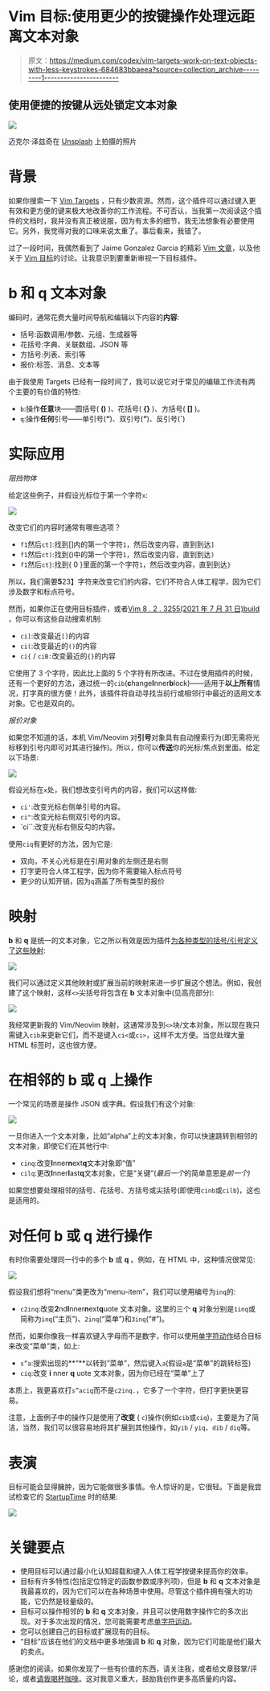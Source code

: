 # Vim 目标:使用更少的按键操作处理远距离文本对象

> 原文：<https://medium.com/codex/vim-targets-work-on-text-objects-with-less-keystrokes-684683bbaeea?source=collection_archive---------1----------------------->

## 使用便捷的按键从远处锁定文本对象

![](img/5d741e6f0579d1d459acda1fb2e30b8d.png)

迈克尔·泽兹奇在 [Unsplash](https://unsplash.com?utm_source=medium&utm_medium=referral) 上拍摄的照片

# 背景

如果你搜索一下 [Vim Targets](https://github.com/wellle/targets.vim) ，只有少数资源。然而，这个插件可以通过键入更有效和更方便的键来极大地改善你的工作流程。不可否认，当我第一次阅读这个插件的文档时，我并没有真正被说服，因为有太多的细节，我无法想象有必要使用它。另外，我觉得对我的口味来说太重了。事后看来，我错了。

过了一段时间，我偶然看到了 Jaime Gonzalez Garcia 的精彩 [Vim 文章](https://www.barbarianmeetscoding.com/blog/boost-your-coding-fu-with-vscode-and-vim)，以及他关于 [Vim 目标](https://www.barbarianmeetscoding.com/blog/exploring-vim-plugins-improve-and-extend-your-text-objects-with-targets-vim)的讨论。让我意识到要重新审视一下目标插件。

# b 和 q 文本对象

编码时，通常花费大量时间导航和编辑以下内容的**内容**:

*   括号:函数调用/参数、元组、生成器等
*   花括号:字典、关联数组、JSON 等
*   方括号:列表、索引等
*   报价:标签、消息、文本等

由于我使用 Targets 已经有一段时间了，我可以说它对于常见的编辑工作流有两个主要的有价值的特性:

*   `b`:操作**任意**块——圆括号( **()** )、花括号( **{}** )、方括号( **[]** )。
*   `q`:操作**任何**引号——单引号(**“**)、双引号(**“**)、反引号(**`**)

# 实际应用

*阻挡物体*

给定这些例子，并假设光标位于第一个字符`x`:

![](img/88f7c8e5b7248cfe5c7b33975ba804af.png)

改变它们的内容时通常有哪些选项？

*   `f1`然后`ct]`:找到[]内的第一个字符`1`，然后改变内容，直到到达`]`
*   `f1`然后`ct)`:找到()中的第一个字符`1`，然后改变内容，直到到达`)`
*   `f1`然后`ct}`:找到{ 0 }里面的第一个字符`1`，然后改变内容，直到到达`}`

所以，我们需要**5**23】字符来改变它们的内容，它们不符合人体工程学，因为它们涉及数字和标点符号。

然而，如果你正在使用目标插件，或者[Vim 8 . 2 . 3255(2021 年 7 月 31 日)build](https://github.com/vim/vim/commit/b9115da4bec5e6cfff69da85cc47c42dd67e42e4) ，你可以有这些自动搜索机制:

*   `ci]`:改变最近`[]`的内容
*   `ci(`:改变最近的`()`的内容
*   `ci{` / `ciB:`改变最近的`{}`的内容

它使用了 3 个字符，因此比上面的 5 个字符有所改进。不过在使用插件的时候，还有一个更好的方法，通过统一的`cib`(**c**hange**I**nner**b**lock)——适用于**以上所有**情况，打字真的很方便！此外，该插件将自动寻找当前行或相邻行中最近的适用文本对象。它也是双向的。

*报价对象*

如果您不知道的话，本机 Vim/Neovim 对**引号**对象具有自动搜索行为(即无需将光标移到引号内即可对其进行操作)。所以，你可以**传送**你的光标/焦点到里面。给定以下场景:

![](img/b0d2d77d047410bd956fa140114924fd.png)

假设光标在`x`处，我们想改变引号内的内容，我们可以这样做:

*   `ci'`:改变光标右侧单引号的内容。
*   `ci"`:改变光标右侧双引号的内容。
*   `ci``:改变光标右侧反勾的内容。

使用`ciq`有更好的方法，因为它是:

*   双向，不关心光标是在引用对象的左侧还是右侧
*   打字更符合人体工程学，因为你不需要输入标点符号
*   更少的认知开销，因为`q`涵盖了所有类型的报价

# 映射

**b** 和 **q** 是统一的文本对象，它之所以有效是因为插件[为各种类型的括号/引号定义了这些映射](https://github.com/wellle/targets.vim#targetsmappingsextend):

![](img/70545584ffa1bb488361ff8b3d4f6f45.png)

我们可以通过定义其他映射或扩展当前的映射来进一步扩展这个想法。例如，我创建了这个映射，这样`<>`尖括号将包含在 **b** 文本对象中(见高亮部分):

![](img/e946927eb1c6eb4240137c0a9cf87a0b.png)

我经常更新我的 Vim/Neovim 映射，这通常涉及到`<>`块/文本对象，所以现在我只需键入`cib`来更新它们，而不是键入`ci<`或`ci>`，这样不太方便。当您处理大量 HTML 标签时，这也很方便。

# 在相邻的 b 或 q 上操作

一个常见的场景是操作 JSON 或字典。假设我们有这个对象:

![](img/1e6a49961b48f6b04a69d323c641fdc9.png)

一旦你进入一个文本对象，比如“alpha”上的文本对象，你可以快速跳转到相邻的文本对象，即使它们在其他行中:

*   `cinq`:改变**I**nner**n**ext**q**文本对象即“值”
*   `cilq`:更改**I**nner**l**ast**q**文本对象，它是“关键”(*最后一个*的简单意思是*前一个)*

如果您想要处理相邻的括号、花括号、方括号或尖括号(即使用`cinb`或`cilb`)，这也是适用的。

# 对任何 b 或 q 进行操作

有时你需要处理同一行中的多个 **b** 或 **q** 。例如，在 HTML 中，这种情况很常见:

![](img/d7a7e87cfaaca04eb6327fe11120a8f7.png)

假设我们想将“menu”类更改为“menu-item”，我们可以使用编号为`inq`的:

*   `c2inq`:改变**2**nd**I**nner**n**ext**q**uote 文本对象。这里的三个 **q** 对象分别是`1inq`或简称为`inq`(“主页”)、`2inq`(“菜单”)和`3inq`(“#”)。

然而，如果你像我一样喜欢键入字母而不是数字，你可以使用[单字符动作](https://ranelpadon.medium.com/vim-for-the-win-the-power-of-single-char-motion-82d93b4bf6d6)结合目标来改变“菜单”类，如上:

*   `s”a`:搜索出现的**“**以转到“菜单”，然后键入`a`(假设`a`是“菜单”的跳转标签)
*   `ciq`:改变 **i** nner **q** uote 文本对象，因为你已经在“菜单”上了

本质上，我更喜欢打`s”aciq`而不是`c2inq.`，它多了一个字符，但打字更快更容易。

注意，上面例子中的操作只是使用了**改变** ( `c`)操作(例如`cib`或`ciq`)，主要是为了简洁，当然，我们可以很容易地将其扩展到其他操作，如`yib` / `yiq`、`dib` / `diq`等。

# 表演

目标可能会显得臃肿，因为它能做很多事情。令人惊讶的是，它很轻。下面是我尝试检查它的 [StartupTime](https://github.com/tweekmonster/startuptime.vim) 时的结果:

![](img/63e2709f5bd51ae9e2a46efeea0d2617.png)

# 关键要点

*   使用目标可以通过最小化认知超载和键入人体工程学按键来提高你的效率。
*   目标有许多特性(包括定位特定的函数参数或序列项)，但是 **b** 和 **q** 文本对象是我最喜欢的，因为它们可以在各种场景中使用。尽管这个插件拥有强大的功能，它仍然是轻量级的。
*   目标可以操作相邻的 **b** 和 **q** 文本对象，并且可以使用数字操作它的多次出现。对于多次出现的情况，您可能需要考虑[单字符运动](https://ranelpadon.medium.com/vim-for-the-win-the-power-of-single-char-motion-82d93b4bf6d6)。
*   您可以创建自己的目标或扩展现有的目标。
*   “目标”应该在他们的文档中更多地强调 **b** 和 **q** 对象，因为它们可能是他们最大的卖点。

感谢您的阅读。如果你发现了一些有价值的东西，请关注我，或者给文章鼓掌/评论，或者[请我喝杯咖啡](https://ko-fi.com/ranelpadon)。这对我意义重大，鼓励我创作更多高质量的内容。